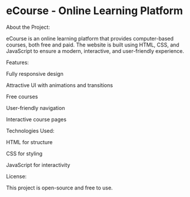 # eCourse - Online Learning Platform
About the Project:

eCourse is an online learning platform that provides computer-based courses, both free and paid. The website is built using HTML, CSS, and JavaScript to ensure a modern, interactive, and user-friendly experience.

Features:

Fully responsive design

Attractive UI with animations and transitions

Free courses

User-friendly navigation

Interactive course pages

Technologies Used:

HTML for structure

CSS for styling

JavaScript for interactivity

License:

This project is open-source and free to use.

